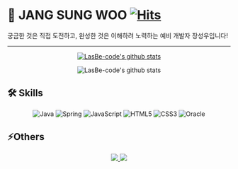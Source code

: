 # 📸 JANG SUNG WOO [![Hits](https://hits.seeyoufarm.com/api/count/incr/badge.svg?url=https%3A%2F%2Fgithub.com%2FLasBe-code&count_bg=%23FF7600&title_bg=%23555555&icon=&icon_color=%23E7E7E7&title=hits&edge_flat=false)](https://hits.seeyoufarm.com)

궁금한 것은 직접 도전하고, 완성한 것은 이해하려 노력하는 예비 개발자 장성우입니다!

---

<div align=center>
 

 
[![LasBe-code's github stats](https://github-readme-stats.vercel.app/api/top-langs/?username=LasBe-code&show_icons=true&hide_border=true&title_color=004386&icon_color=004386&layout=compact)](https://github.com/LasBe-code)
 
![LasBe-code's github stats](https://github-readme-stats.vercel.app/api?username=LasBe-code&show_icons=true)

</div>

## 🛠 Skills

<div align=center>
 
![Java](https://img.shields.io/badge/Java-007396.svg?&style=for-the-badge&logo=Java&logoColor=white)
![Spring](https://img.shields.io/badge/Spring-6DB33F.svg?&style=for-the-badge&logo=Spring&logoColor=white)
![JavaScript](https://img.shields.io/badge/JavaScript-F7DF1E.svg?&style=for-the-badge&logo=JavaScript&logoColor=white)
![HTML5](https://img.shields.io/badge/HTML5-E34F26.svg?&style=for-the-badge&logo=HTML5&logoColor=white)
![CSS3](https://img.shields.io/badge/CSS3-1572B6.svg?&style=for-the-badge&logo=CSS3&logoColor=white)
![Oracle](https://img.shields.io/badge/Oracle-F80000.svg?&style=for-the-badge&logo=Oracle&logoColor=white)
 
</div>

## ⚡️Others

<div align=center>

<a href="https://lasbe.tistory.com/">
    <img 
        src="http://img.shields.io/badge/-Tech%20Blog-black.svg?style=for-the-badge&logo=TV Time&link=https://lasbe.tistory.com/"/>
</a>
 
<a href="https://instagram.com/lasbe_">
    <img 
        src="http://img.shields.io/badge/-Instagram-black.svg?style=for-the-badge&logo=Instagram&link=https://instagram.com/lasbe_/"/>
</a>

</div>
